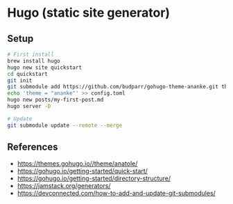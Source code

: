 # Hugo (static site generator)

## Setup

```bash
# First install
brew install hugo
hugo new site quickstart
cd quickstart
git init
git submodule add https://github.com/budparr/gohugo-theme-ananke.git themes/ananke
echo 'theme = "ananke"' >> config.toml
hugo new posts/my-first-post.md
hugo server -D

# Update
git submodule update --remote --merge
```

## References

- <https://themes.gohugo.io//theme/anatole/>
- <https://gohugo.io/getting-started/quick-start/>
- <https://gohugo.io/getting-started/directory-structure/>
- <https://jamstack.org/generators/>
- <https://devconnected.com/how-to-add-and-update-git-submodules/>

<!--
TODO:
- Customizable css to get rid of the ugly parts of 'anatole'?
- customize blog to use categories, tags, dates, est time to read
- setup an RSS feed for my blog?
- try to figure out how to use the bare bones version of Hugo

QUESTIONS:
-->
